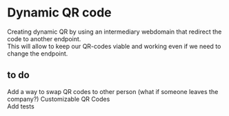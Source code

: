 # Dynamic QR code

Creating dynamic QR by using an intermediary webdomain that redirect the code to another endpoint.  
This will allow to keep our QR-codes viable and working even if we need to change the endpoint.  

## to do

Add a way to swap QR codes to other person (what if someone leaves the company?)
Customizable QR Codes  
Add tests  
